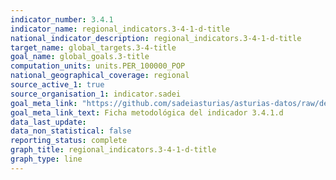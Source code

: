 ```yaml
---
indicator_number: 3.4.1
indicator_name: regional_indicators.3-4-1-d-title
national_indicator_description: regional_indicators.3-4-1-d-title
target_name: global_targets.3-4-title
goal_name: global_goals.3-title
computation_units: units.PER_100000_POP
national_geographical_coverage: regional
source_active_1: true
source_organisation_1: indicator.sadei
goal_meta_link: "https://github.com/sadeiasturias/asturias-datos/raw/develop/descargas/metodologia/3.4.1.d.pdf"
goal_meta_link_text: Ficha metodológica del indicador 3.4.1.d
data_last_update:  
data_non_statistical: false
reporting_status: complete
graph_title: regional_indicators.3-4-1-d-title
graph_type: line
---
```

